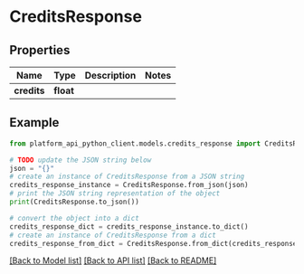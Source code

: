 # CreditsResponse


## Properties

Name | Type | Description | Notes
------------ | ------------- | ------------- | -------------
**credits** | **float** |  | 

## Example

```python
from platform_api_python_client.models.credits_response import CreditsResponse

# TODO update the JSON string below
json = "{}"
# create an instance of CreditsResponse from a JSON string
credits_response_instance = CreditsResponse.from_json(json)
# print the JSON string representation of the object
print(CreditsResponse.to_json())

# convert the object into a dict
credits_response_dict = credits_response_instance.to_dict()
# create an instance of CreditsResponse from a dict
credits_response_from_dict = CreditsResponse.from_dict(credits_response_dict)
```
[[Back to Model list]](../README.md#documentation-for-models) [[Back to API list]](../README.md#documentation-for-api-endpoints) [[Back to README]](../README.md)


